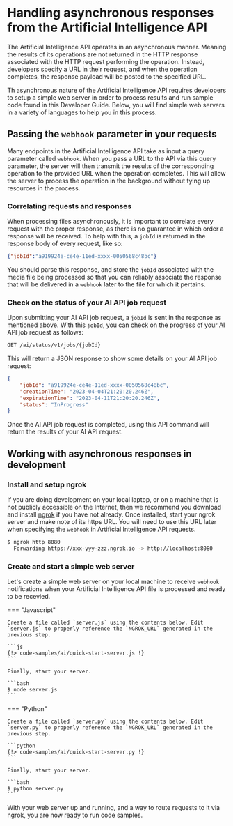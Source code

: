 # Handling asynchronous responses from the Artificial Intelligence API

The Artificial Intelligence API operates in an asynchronous manner. Meaning the results of its operations are not returned in the HTTP response associated with the HTTP request performing the operation. Instead, developers specify a URL in their request, and when the operation completes, the response payload will be posted to the specified URL. 

Th asynchronous nature of the Artificial Intelligence API requires developers to setup a simple web server in order to process results and run sample code found in this Developer Guide. Below, you will find simple web servers in a variety of languages to help you in this process. 

## Passing the `webhook` parameter in your requests

Many endpoints in the Artificial Intelligence API take as input a query parameter called `webhook`. When you pass a URL to the API via this query parameter, the server will then transmit the results of the corresponding operation to the provided URL when the operation completes. This will allow the server to process the operation in the background without tying up resources in the process. 

### Correlating requests and responses

When processing files asynchronously, it is important to correlate every request with the proper response, as there is no guarantee in which order a response will be received. To help with this, a `jobId` is returned in the response body of every request, like so:

```json
{"jobId":"a919924e-ce4e-11ed-xxxx-0050568c48bc"}
```

You should parse this response, and store the `jobId` associated with the media file being processed so that you can reliably associate the response that will be delivered in a `webhook` later to the file for which it pertains. 

### Check on the status of your AI API job request

Upon submitting your AI API job request, a `jobId` is sent in the response as mentioned above. With this `jobId`, you can check on the progress of your AI API job request as follows:

```html
GET /ai/status/v1/jobs/{jobId}
```

This will return a JSON response to show some details on your AI API job request:

```json
{
    "jobId": "a919924e-ce4e-11ed-xxxx-0050568c48bc",
    "creationTime": "2023-04-04T21:20:20.246Z",
    "expirationTime": "2023-04-11T21:20:20.246Z",
    "status": "InProgress"
}
```

Once the AI API job request is completed, using this API command will return the results of your AI API request.

## Working with asynchronous responses in development

### Install and setup ngrok

If you are doing development on your local laptop, or on a machine that is not publicly accessible on the Internet, then we recommend you download and install [ngrok](https://ngrok.com/download) if you have not already. Once installed, start your ngrok server and make note of its https URL. You will need to use this URL later when specifying the `webhook` in Artificial Intelligence API requests. 

```bash
$ ngrok http 8080
  Forwarding https://xxx-yyy-zzz.ngrok.io -> http://localhost:8080
```

### Create and start a simple web server

Let's create a simple web server on your local machine to receive `webhook` notifications when your Artificial Intelligence API file is processed and ready to be recevied.

=== "Javascript"

    Create a file called `server.js` using the contents below. Edit `server.js` to properly reference the `NGROK_URL` generated in the previous step.

    ```js
    {!> code-samples/ai/quick-start-server.js !}
    ```

    Finally, start your server.

    ```bash
    $ node server.js
    ```

=== "Python"

    Create a file called `server.py` using the contents below. Edit `server.py` to properly reference the `NGROK_URL` generated in the previous step.

    ```python
    {!> code-samples/ai/quick-start-server.py !}
    ```

    Finally, start your server.

    ```bash
    $ python server.py
    ```

With your web server up and running, and a way to route requests to it via ngrok, you are now ready to run code samples. 
